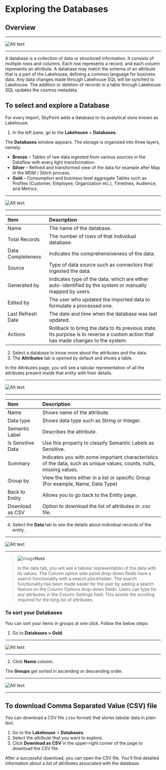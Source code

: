 # Exploring the Databases

## Overview  

---

![Alt text](/doc_snippets/databases.png)  

---

A database is a collection of data or structured information. It consists of multiple rows and columns. Each row represents a record, and each column represents an attribute. A database may match the schema of an attribute that is a part of the Lakehouse, defining a common language for business data. Any data changes made through Lakehouse SQL will be synched to Lakehouse. The addition or deletion of records in a table through Lakehouse SQL updates the cosmos metadata.

## To select and explore a Database

For every import, SkyPoint adds a database to its analytical store known as Lakehouse.

1. In the left pane, go to the **Lakehouse** > **Databases**.

The **Databases** window appears. The storage is organized into three layers, namely:

- **Bronze** – Tables of raw data ingested from various sources in the Dataflow with every light transformation.
- **Silver** – Refined and transformed view of the data for example after Map in the MDM / Stitch process.
- **Gold** – Consumption and business level aggregate Tables such as Profiles (Customer, Employee, Organization etc.), Timelines, Audience, and Metrics.  

---

![Alt text](/doc_snippets/Entities_BronzeSilverGold.png)

---

|Item|Description|
| :- | :- |
|Name|The name of the database.|
|Total Records|The number of rows of that individual database.|
|Data Completeness|Indicates the comprehensiveness of the data.|
|Source|Type of data source such as connectors that ingested the data.|
|Generated by|Indicates type of the data, which are either auto-identified by the system or manually mapped by users.|
|Edited by|The user who updated the imported data to formulate a processed one.|
|Last Refresh Date|The date and time when the database was last updated.|
|Actions|Rollback to bring the data to its previous state. Its purpose is to reverse a custom action that has made changes to the system.|

2. Select a database to know more about the attributes and the data.
3. The **Attributes** tab is opened by default and shows a table.

In the Attributes page, you will see a tabular representation of all the attributes present inside that entity with their details.  

---

![Alt text](/doc_snippets/Entity_Attributes.png)

---

|Item|Description|
| :- | :- |
|Name|Shows name of the attribute.|
|Data type|Shows data type such as String or Integer.|
|Semantic Label|Describes the attribute.|
|Is Sensitive Data|Use this property to classify Semantic Labels as Sensitive. |
|Summary|Indicates you with some important characteristics of the data, such as unique values, counts, nulls, missing values.|
|Group by|View the items either in a list or specific Group (For example, Name, Data Type)|
|Back to Entity|Allows you to go back to the Entity page.|
|Download as CSV|Option to download the list of attributes in .csv file.|

4. Select the **Data** tab to see the details about individual records of the entity.

---

![Alt text](/doc_snippets/Entity_Data.png)

---

> ![image](/doc_snippets/Note_icon.png)**Note**
>
> In the data tab, you will see a tabular representation of the data with its values. The Column option side panel drop-down fields have a search functionality with a search placeholder. The search functionality has been made easier for the user by adding a search feature on the Column Options drop-down fields. Users can type for any attributes in the Column Settings field. This avoids the scrolling required for the long list of attributes.

### To sort your Databases

You can sort your items in groups at one click. Follow the below steps:

1. Go to **Databases > Gold**.

---

![Alt text](/doc_snippets/Databases_Groupbefore.png)

---

2. Click **Name** column.

The **Groups** get sorted in ascending or descending order.

---

![Alt text](/doc_snippets/Databases_Groupsorted.png)

---

## To download Comma Separated Value (CSV) file

You can download a CSV file (.csv format) that stores tabular data in plain text.

1. Go to the **Lakehouse** > **Databases**.
2. Select the attribute that you want to explore.
3. Click **Download as CSV** in the upper-right corner of the page to download the CSV file.

After a successful download, you can open the CSV file. You'll find detailed information about a list of attributes associated with the database.

